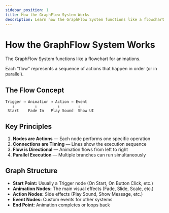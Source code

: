 ```yaml
---
sidebar_position: 1
title: How the GraphFlow System Works
description: Learn how the GraphFlow System functions like a flowchart for animations.
---
```


# How the GraphFlow System Works

The GraphFlow System functions like a flowchart for animations.

Each "flow" represents a sequence of actions that happen in order (or in parallel).

## The Flow Concept

```
Trigger → Animation → Action → Event
   ↓         ↓         ↓        ↓
 Start    Fade In   Play Sound  Show UI
```

## Key Principles

1. **Nodes are Actions** — Each node performs one specific operation
2. **Connections are Timing** — Lines show the execution sequence
3. **Flow is Directional** — Animation flows from left to right
4. **Parallel Execution** — Multiple branches can run simultaneously

## Graph Structure

- **Start Point:** Usually a Trigger node (On Start, On Button Click, etc.)
- **Animation Nodes:** The main visual effects (Fade, Slide, Scale, etc.)
- **Action Nodes:** Side effects (Play Sound, Show Message, etc.)
- **Event Nodes:** Custom events for other systems
- **End Point:** Animation completes or loops back

<!-- ![\1](\2) -->
